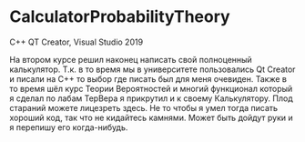 # CalculatorProbabilityTheory
C++ QT Creator, Visual Studio 2019

На втором курсе решил наконец написать свой полноценный калькулятор. Т.к. в то время мы в университете пользовались Qt Creator и писали на C++ то выбор где писать был для меня очевиден. Также в то время шёл курс Теории Вероятностей и многий функционал который я сделал по лабам ТерВера я прикрутил и к своему Калькулятору. Плод стараний можете лицезреть здесь. Не то чтобы я умел тогда писать хороший код, так что не кидайтесь камнями. Может быть дойдут руки и я перепишу его когда-нибудь.
